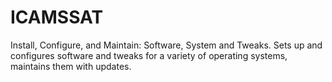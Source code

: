 # ICAMSSAT
 Install, Configure, and Maintain: Software, System and Tweaks.  Sets up and configures software and tweaks for a variety of operating systems, maintains them with updates.
